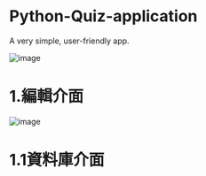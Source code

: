 # Python-Quiz-application
A very simple, user-friendly app. 

![image](https://user-images.githubusercontent.com/73602058/121235211-2f260500-c8c7-11eb-9ba1-570a058ce971.png)

# 1.編輯介面

![image](https://user-images.githubusercontent.com/73602058/121236368-72cd3e80-c8c8-11eb-84f4-c80c9d7780e6.png)

# 1.1資料庫介面


